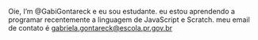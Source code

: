  Oie, I’m @GabiGontareck e eu sou estudante.
 eu estou aprendendo a programar recentemente a linguagem de JavaScript e Scratch.
 meu email de contato é gabriela.gontareck@escola.pr.gov.br
